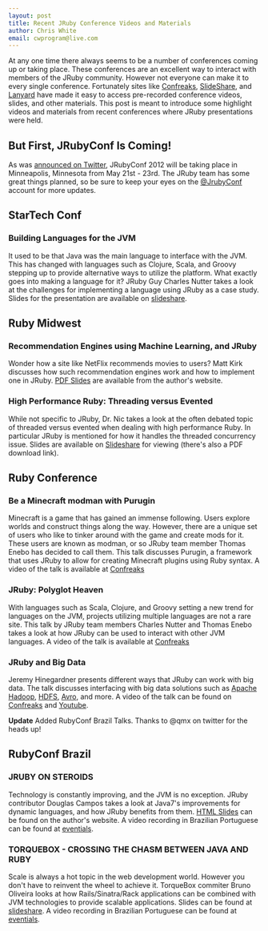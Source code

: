 ```yaml
---
layout: post
title: Recent JRuby Conference Videos and Materials
author: Chris White
email: cwprogram@live.com
---
```


At any one time there always seems to be a number of conferences coming up or taking place. These conferences are an excellent way to interact with members of the JRuby community. However not everyone can make it to every single conference. Fortunately sites like [Confreaks](http://confreaks.net/), [SlideShare](http://www.slideshare.net/), and [Lanyard](http://lanyrd.com/) have made it easy to access pre-recorded conference videos, slides, and other materials. This post is meant to introduce some highlight videos and materials from recent conferences where JRuby presentations were held.

## But First, JRubyConf Is Coming! ##

As was [announced on Twitter](https://twitter.com/#!/JRubyConf/status/134019937818771456), JRubyConf 2012 will be taking place in Minneapolis, Minnesota from May 21st - 23rd. The JRuby team has some great things planned, so be sure to keep your eyes on the [@JrubyConf](https://twitter.com/#!/JRubyConf) account for more updates. 

## StarTech Conf ##

### Building Languages for the JVM ###

It used to be that Java was the main language to interface with the JVM. This has changed with languages such as Clojure, Scala, and Groovy stepping up to provide alternative ways to utilize the platform. What exactly goes into making a language for it? JRuby Guy Charles Nutter takes a look at the challenges for implementing a language using JRuby as a case study. Slides for the presentation are available on [slideshare](http://www.slideshare.net/CharlesNutter/star-techconf-2011-jvm-languages).

## Ruby Midwest ##

### Recommendation Engines using Machine Learning, and JRuby ###

Wonder how a site like NetFlix recommends movies to users? Matt Kirk discusses how such recommendation engines work and how to implement one in JRuby. [PDF Slides](http://matthewkirk.com/presentations/Support-Vector-Machines-with-Jruby.pdf) are available from the author's website.

### High Performance Ruby: Threading versus Evented ###

While not specific to JRuby, Dr. Nic takes a look at the often debated topic of threaded versus evented when dealing with high performance Ruby. In particular JRuby is mentioned for how it handles the threaded concurrency issue. Slides are available on [Slideshare](http://speakerdeck.com/u/drnic/p/high-performance-ruby-threading-versus-evented-ruby-midwest-edition) for viewing (there's also a PDF download link).

## Ruby Conference ##

### Be a Minecraft modman with Purugin ###

Minecraft is a game that has gained an immense following. Users explore worlds and construct things along the way. However, there are a unique set of users who like to tinker around with the game and create mods for it. These users are known as modman, or so JRuby team member Thomas Enebo has decided to call them. This talk discusses Purugin, a framework that uses JRuby to allow for creating Minecraft plugins using Ruby syntax. A video of the talk is available at [Confreaks](http://confreaks.net/videos/696-rubyconf2011-be-a-minecraft-modman-with-purugin)

### JRuby: Polyglot Heaven ###

With languages such as Scala, Clojure, and Groovy setting a new trend for languages on the JVM, projects utilizing multiple languages are not a rare site. This talk by JRuby team members Charles Nutter and Thomas Enebo takes a look at how JRuby can be used to interact with other JVM languages. A video of the talk is available at [Confreaks](http://confreaks.net/videos/684-rubyconf2011-jruby-polyglot-heaven)

### JRuby and Big Data ###

Jeremy Hinegardner presents different ways that JRuby can work with big data. The talk discusses interfacing with big data solutions such as [Apache Hadoop](http://hadoop.apache.org/), [HDFS](http://hadoop.apache.org/hdfs/), [Avro](http://avro.apache.org/), and more. A video of the talk can be found on [Confreaks](http://confreaks.net/videos/674-rubyconf2011-jruby-and-big-data) and [Youtube](http://www.youtube.com/watch?v=MBXH0P5tB2g).

**Update** Added RubyConf Brazil Talks. Thanks to @qmx on twitter for the heads up!

## RubyConf Brazil ##

### JRUBY ON STEROIDS ###

Technology is constantly improving, and the JVM is no exception. JRuby contributor Douglas Campos  takes a look at Java7's improvements for dynamic languages, and how JRuby benefits from them. [HTML Slides](http://cdn.qmx.me/presentations/2011/rubyconfbr/index.html) can be found on the author's website. A video recording in Brazilian Portuguese can be found at [eventials](http://www.eventials.com/rubyconfbr/recorded/M2UzZTJkMzY2MzdiNTg2NTUxNWM1MzI3NWY1YjRhMzYjIzM5Ng_3D_3D).

### TORQUEBOX - CROSSING THE CHASM BETWEEN JAVA AND RUBY ###

Scale is always a hot topic in the web development world. However you don't have to reinvent the wheel to achieve it. TorqueBox commiter Bruno Oliveira looks at how Rails/Sinatra/Rack applications can be combined with JVM technologies to provide scalable applications. Slides can be found at [slideshare](http://www.slideshare.net/bruno.abstractj/torquebox-ultrapassando-a-fronteira-entre-java-e-ruby). A video recording in Brazilian Portuguese can be found at [eventials](http://www.eventials.com/rubyconfbr/recorded/M2UzZTJkMzY2MzdiNTg2NTUxNWM1MzI3NWY1YjRhMzYjIzM5OQ_3D_3D).